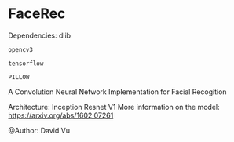 # FaceRec

Dependencies:
    dlib

    opencv3

    tensorflow

    PILLOW


A Convolution Neural Network Implementation for Facial Recogition

Architecture: Inception Resnet V1 
More information on the model: https://arxiv.org/abs/1602.07261


@Author: David Vu
